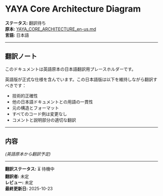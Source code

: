 # YAYA Core Architecture Diagram

**ステータス:** 翻訳待ち  
**原本:** [YAYA_CORE_ARCHITECTURE_en-us.md](./YAYA_CORE_ARCHITECTURE_en-us.md)  
**言語:** 日本語

---

## 翻訳ノート

このドキュメントは英語原本の日本語翻訳用プレースホルダーです。

英語版が正式な仕様を含んでいます。この日本語版は以下を維持しながら翻訳すべきです：

- 技術的正確性
- 他の日本語ドキュメントとの用語の一貫性
- 元の構造とフォーマット
- すべてのコード例は変更なし
- コメントと説明部分の適切な翻訳

---

## 内容

*(英語原本から翻訳予定)*

---

**翻訳ステータス:** ⏳ 待機中  
**翻訳者:** 未定  
**レビュー:** 未定  
**最終更新日:** 2025-10-23
